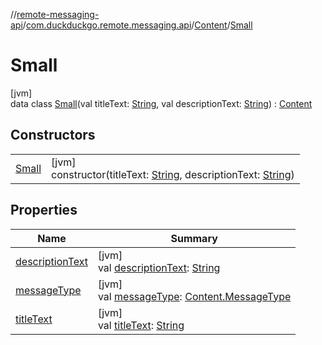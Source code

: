 //[remote-messaging-api](../../../../index.md)/[com.duckduckgo.remote.messaging.api](../../index.md)/[Content](../index.md)/[Small](index.md)

# Small

[jvm]\
data class [Small](index.md)(val titleText: [String](https://kotlinlang.org/api/latest/jvm/stdlib/kotlin/-string/index.html), val descriptionText: [String](https://kotlinlang.org/api/latest/jvm/stdlib/kotlin/-string/index.html)) : [Content](../index.md)

## Constructors

| | |
|---|---|
| [Small](-small.md) | [jvm]<br>constructor(titleText: [String](https://kotlinlang.org/api/latest/jvm/stdlib/kotlin/-string/index.html), descriptionText: [String](https://kotlinlang.org/api/latest/jvm/stdlib/kotlin/-string/index.html)) |

## Properties

| Name | Summary |
|---|---|
| [descriptionText](description-text.md) | [jvm]<br>val [descriptionText](description-text.md): [String](https://kotlinlang.org/api/latest/jvm/stdlib/kotlin/-string/index.html) |
| [messageType](../message-type.md) | [jvm]<br>val [messageType](../message-type.md): [Content.MessageType](../-message-type/index.md) |
| [titleText](title-text.md) | [jvm]<br>val [titleText](title-text.md): [String](https://kotlinlang.org/api/latest/jvm/stdlib/kotlin/-string/index.html) |
